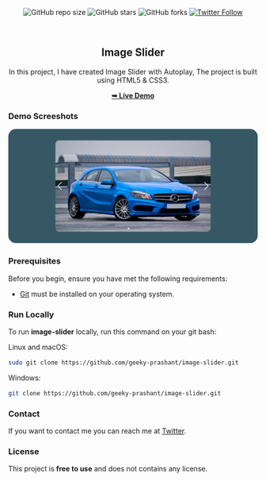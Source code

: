 <div align="center">
  
  ![GitHub repo size](https://img.shields.io/github/repo-size/geeky-prashant/image-slider)
  ![GitHub stars](https://img.shields.io/github/stars/geeky-prashant/image-slider)
  ![GitHub forks](https://img.shields.io/github/forks/geeky-prashant/image-slider?style=social)
  [![Twitter Follow](https://img.shields.io/twitter/follow/geekyprashant?style=social)](https://twitter.com/intent/follow?screen_name=geekyprashant)
 
  <br />

  <h2 align="center">Image Slider</h2>

  In this project, I have created Image Slider with Autoplay, The project is built using HTML5 & CSS3.

  <a href="https://geeky-prashant.github.io/image-slider/"><strong>➥ Live Demo</strong></a>

</div>

### Demo Screeshots

![Image Slider Desktop Demo](./readme-images/Image-Slider.png "Desktop Demo")

### Prerequisites

Before you begin, ensure you have met the following requirements:

* [Git](https://git-scm.com/downloads "Download Git") must be installed on your operating system.

### Run Locally

To run **image-slider** locally, run this command on your git bash:

Linux and macOS:

```bash
sudo git clone https://github.com/geeky-prashant/image-slider.git
```

Windows:

```bash
git clone https://github.com/geeky-prashant/image-slider.git
```

### Contact

If you want to contact me you can reach me at [Twitter](https://www.twitter.com/geekyprashant).

### License

This project is **free to use** and does not contains any license.

